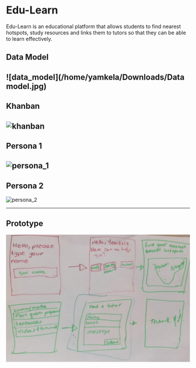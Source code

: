 # Edu-Learn
<p>Edu-Learn is an educational platform that allows students to find nearest hotspots, study resources and links
them to tutors so that they can be able to learn effectively.</p>

## Data Model
![data_model](/home/yamkela/Downloads/Data model.jpg)
---
## Khanban
![khanban](/home/yamkela/Downloads/image.png)
---
## Persona 1
![persona_1](/home/yamkela/Downloads/IMG_20191210_111105.jpg)
---
## Persona 2 
![persona_2](/home/yamkela/Downloads/persona1.jpg)



---
## Prototype
![prototype](images/prototype.jpg)
